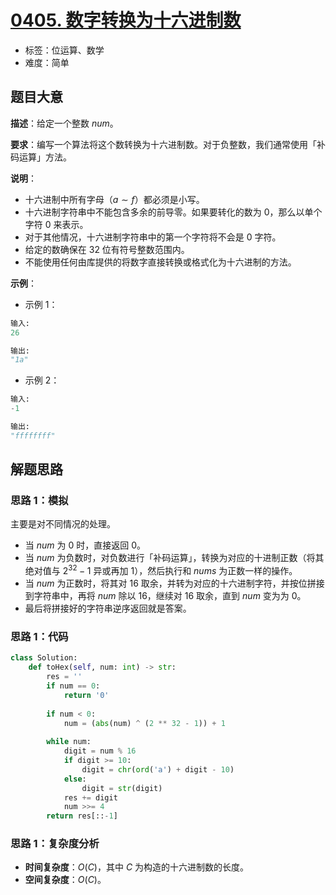 # [0405. 数字转换为十六进制数](https://leetcode.cn/problems/convert-a-number-to-hexadecimal/)

- 标签：位运算、数学
- 难度：简单

## 题目大意

**描述**：给定一个整数 $num$。

**要求**：编写一个算法将这个数转换为十六进制数。对于负整数，我们通常使用「补码运算」方法。

**说明**：

- 十六进制中所有字母（$a \sim f$）都必须是小写。
- 十六进制字符串中不能包含多余的前导零。如果要转化的数为 $0$，那么以单个字符 $0$ 来表示。
- 对于其他情况，十六进制字符串中的第一个字符将不会是 $0$ 字符。 
- 给定的数确保在 $32$ 位有符号整数范围内。
- 不能使用任何由库提供的将数字直接转换或格式化为十六进制的方法。

**示例**：

- 示例 1：

```python
输入:
26

输出:
"1a"
```

- 示例 2：

```python
输入:
-1

输出:
"ffffffff"
```

## 解题思路

### 思路 1：模拟

主要是对不同情况的处理。

- 当 $num$ 为 0 时，直接返回 $0$。
- 当 $num$ 为负数时，对负数进行「补码运算」，转换为对应的十进制正数（将其绝对值与 $2^{32} - 1$ 异或再加 1），然后执行和 $nums$ 为正数一样的操作。
- 当 $num$ 为正数时，将其对 $16$ 取余，并转为对应的十六进制字符，并按位拼接到字符串中，再将 $num$ 除以 $16$，继续对 $16$ 取余，直到 $num$ 变为为 0。
- 最后将拼接好的字符串逆序返回就是答案。

### 思路 1：代码

```python
class Solution:
    def toHex(self, num: int) -> str:
        res = ''
        if num == 0:
            return '0'
        
        if num < 0:
            num = (abs(num) ^ (2 ** 32 - 1)) + 1
        
        while num:
            digit = num % 16
            if digit >= 10:
                digit = chr(ord('a') + digit - 10)
            else:
                digit = str(digit)
            res += digit
            num >>= 4
        return res[::-1]
```

### 思路 1：复杂度分析

- **时间复杂度**：$O(C)$，其中 $C$ 为构造的十六进制数的长度。
- **空间复杂度**：$O(C)$。

